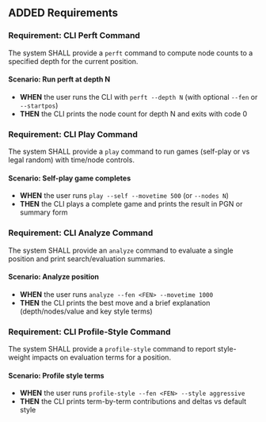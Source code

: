 ## ADDED Requirements
### Requirement: CLI Perft Command
The system SHALL provide a `perft` command to compute node counts to a specified depth for the current position.

#### Scenario: Run perft at depth N
- **WHEN** the user runs the CLI with `perft --depth N` (with optional `--fen` or `--startpos`)
- **THEN** the CLI prints the node count for depth N and exits with code 0

### Requirement: CLI Play Command
The system SHALL provide a `play` command to run games (self-play or vs legal random) with time/node controls.

#### Scenario: Self-play game completes
- **WHEN** the user runs `play --self --movetime 500` (or `--nodes N`)
- **THEN** the CLI plays a complete game and prints the result in PGN or summary form

### Requirement: CLI Analyze Command
The system SHALL provide an `analyze` command to evaluate a single position and print search/evaluation summaries.

#### Scenario: Analyze position
- **WHEN** the user runs `analyze --fen <FEN> --movetime 1000`
- **THEN** the CLI prints the best move and a brief explanation (depth/nodes/value and key style terms)

### Requirement: CLI Profile-Style Command
The system SHALL provide a `profile-style` command to report style-weight impacts on evaluation terms for a position.

#### Scenario: Profile style terms
- **WHEN** the user runs `profile-style --fen <FEN> --style aggressive`
- **THEN** the CLI prints term-by-term contributions and deltas vs default style
